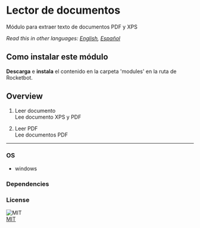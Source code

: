 # Lector de documentos
  
Módulo para extraer texto de documentos PDF y XPS  

*Read this in other languages: [English](README.md), [Español](README.es.md)*

## Como instalar este módulo
  
__Descarga__ e __instala__ el contenido en la carpeta 'modules' en la ruta de Rocketbot.  



## Overview


1. Leer documento  
Lee documento XPS y PDF

2. Leer PDF  
Lee documentos PDF  




----
### OS

- windows

### Dependencies

### License
  
![MIT](https://camo.githubusercontent.com/107590fac8cbd65071396bb4d04040f76cde5bde/687474703a2f2f696d672e736869656c64732e696f2f3a6c6963656e73652d6d69742d626c75652e7376673f7374796c653d666c61742d737175617265)  
[MIT](http://opensource.org/licenses/mit-license.ph)